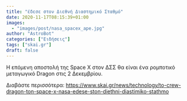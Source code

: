 ```yaml
---
title: "έδεσε στον Διεθνή Διαστημικό Σταθμό"
date: 2020-11-17T08:15:39+01:00
images:
  - "images/post/nasa_spacex_ape.jpg"
author: "AstroBot"
categories: ["Ειδήσεις"]
tags: ["skai.gr"]
draft: false
---
```


Η επόμενη αποστολή της Space X στον ΔΣΣ θα είναι ένα ρομποτικό μεταγωγικό Dragon στις 2 Δεκεμβρίου.

Διαβάστε περισσότερα: https://www.skai.gr/news/technology/to-crew-dragon-ton-space-x-nasa-edese-ston-diethni-diastimiko-stathmo
